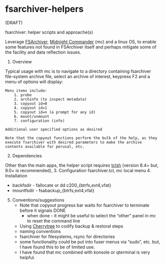 # fsarchiver-helpers

(DRAFT)

fsarchiver: helper scripts and approache(s)

Leverage [FSArchiver](https://www.fsarchiver.org/), [Midnight Commander](https://midnight-commander.org/) (mc) and a linux OS, to enable some features not found in FSArchiver itself and perhaps mitigate some of the facility and data reflection issues.

1. Overview 

Typical usage with mc is to navigate to a directory containing fsarchiver file-system archive file, select an archive of interest, keypress F2 and a menu of options will display:
	
	Menu items include:
		1. probe
		2. archinfo (to inspect metadata)
		3. copyout id=0
		4. copyout id=1
		5. copyout id=n (a prompt for any id)
		6. mount/unmount
		7. configuration (info)
		
	Additional user specified options as desired
		
	Note that the copyout functions perform the bulk of the help, as they execute fsarchiver with desired parameters to make the archive contents available for perusal, etc.
	
2. Dependencies

Other than the main apps, the helper script requires [tclsh](https://sourceforge.net/projects/tcl/files/) (version 8.4+ but, 9.0+ is recommended), 
3. Configuration
	fsarchiver.tcl, mc local menu
4. Installation
   - backfsdir - fallocate or dd c200_{btrfs,ext4,vfat}
   - mountfsdir - fsabackup_{btrfs,ext4,vfat}
5. Conventions/suggestions
   - Note that copyout progress bar waits for fsarchiver to terminate before it signals DONE
      - when done - it might be useful to select the “other” panel in mc to reset the command line
   - Using [Cherrytree](https://www.giuspen.net/cherrytree/) to codify backup & restoral steps
   - naming conventions
   - fsarchiver for filesystems, rsync for directories
   - some functionality could be put into fuser menus via “sudo”, etc. but, I have found this to be of limited use.
   - I have found that mc combined with konsole or qterminal is very helpful.
